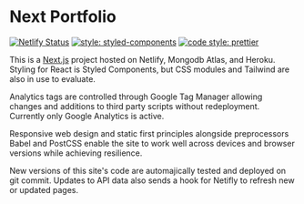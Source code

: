 # Next Portfolio

[![Netlify Status](https://api.netlify.com/api/v1/badges/ed50f56e-4fc2-4c98-8b66-1e5074c6f3d3/deploy-status)](https://app.netlify.com/sites/next-starter/deploys)
[![style: styled-components](https://img.shields.io/badge/style-%F0%9F%92%85%20styled--components-orange.svg?colorB=daa357&colorA=db748e)](https://github.com/styled-components/styled-components)
[![code style: prettier](https://img.shields.io/badge/code_style-prettier-ff69b4.svg?style=flat-square)](https://github.com/prettier/prettier)

This is a [Next.js](https://nextjs.org/) project hosted on Netlify, Mongodb Atlas, and Heroku. Styling for React is Styled Components, but CSS modules and Tailwind are also in use to evaluate.

Analytics tags are controlled through Google Tag Manager allowing changes and additions to third party scripts without redeployment. Currently only Google Analytics is active.

Responsive web design and static first principles alongside preprocessors Babel and PostCSS enable the site to work well across devices and browser versions while achieving resilience.

New versions of this site's code are automajically tested and deployed on git commit. Updates to API data also sends a hook for Netifly to refresh new or updated pages.
